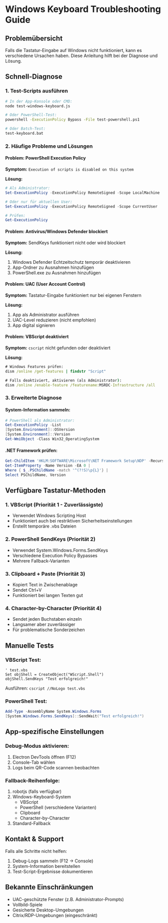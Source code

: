 # Windows Keyboard Troubleshooting Guide

## Problemübersicht
Falls die Tastatur-Eingabe auf Windows nicht funktioniert, kann es verschiedene Ursachen haben. Diese Anleitung hilft bei der Diagnose und Lösung.

## Schnell-Diagnose

### 1. Test-Scripts ausführen
```bash
# In der App-Konsole oder CMD:
node test-windows-keyboard.js

# Oder PowerShell-Test:
powershell -ExecutionPolicy Bypass -File test-powershell.ps1

# Oder Batch-Test:
test-keyboard.bat
```

### 2. Häufige Probleme und Lösungen

#### Problem: PowerShell Execution Policy
**Symptom:** `Execution of scripts is disabled on this system`

**Lösung:**
```powershell
# Als Administrator:
Set-ExecutionPolicy -ExecutionPolicy RemoteSigned -Scope LocalMachine

# Oder nur für aktuellen User:
Set-ExecutionPolicy -ExecutionPolicy RemoteSigned -Scope CurrentUser

# Prüfen:
Get-ExecutionPolicy
```

#### Problem: Antivirus/Windows Defender blockiert
**Symptom:** SendKeys funktioniert nicht oder wird blockiert

**Lösung:**
1. Windows Defender Echtzeitschutz temporär deaktivieren
2. App-Ordner zu Ausnahmen hinzufügen
3. PowerShell.exe zu Ausnahmen hinzufügen

#### Problem: UAC (User Account Control)
**Symptom:** Tastatur-Eingabe funktioniert nur bei eigenen Fenstern

**Lösung:**
1. App als Administrator ausführen
2. UAC-Level reduzieren (nicht empfohlen)
3. App digital signieren

#### Problem: VBScript deaktiviert
**Symptom:** `cscript` nicht gefunden oder deaktiviert

**Lösung:**
```cmd
# Windows Features prüfen:
dism /online /get-features | findstr "Script"

# Falls deaktiviert, aktivieren (als Administrator):
dism /online /enable-feature /featurename:MSRDC-Infrastructure /all
```

### 3. Erweiterte Diagnose

#### System-Information sammeln:
```powershell
# PowerShell als Administrator:
Get-ExecutionPolicy -List
[System.Environment]::OSVersion
[System.Environment]::Version
Get-WmiObject -Class Win32_OperatingSystem
```

#### .NET Framework prüfen:
```powershell
Get-ChildItem 'HKLM:SOFTWARE\Microsoft\NET Framework Setup\NDP' -Recurse |
Get-ItemProperty -Name Version -EA 0 |
Where { $_.PSChildName -match '^(?!S)\p{L}'} |
Select PSChildName, Version
```

## Verfügbare Tastatur-Methoden

### 1. VBScript (Priorität 1 - Zuverlässigste)
- Verwendet Windows Scripting Host
- Funktioniert auch bei restriktiven Sicherheitseinstellungen
- Erstellt temporäre .vbs Dateien

### 2. PowerShell SendKeys (Priorität 2)
- Verwendet System.Windows.Forms.SendKeys
- Verschiedene Execution Policy Bypasses
- Mehrere Fallback-Varianten

### 3. Clipboard + Paste (Priorität 3)
- Kopiert Text in Zwischenablage
- Sendet Ctrl+V
- Funktioniert bei langen Texten gut

### 4. Character-by-Character (Priorität 4)
- Sendet jeden Buchstaben einzeln
- Langsamer aber zuverlässiger
- Für problematische Sonderzeichen

## Manuelle Tests

### VBScript Test:
```vbscript
' test.vbs
Set objShell = CreateObject("WScript.Shell")
objShell.SendKeys "Test erfolgreich!"
```
Ausführen: `cscript //NoLogo test.vbs`

### PowerShell Test:
```powershell
Add-Type -AssemblyName System.Windows.Forms
[System.Windows.Forms.SendKeys]::SendWait("Test erfolgreich!")
```

## App-spezifische Einstellungen

### Debug-Modus aktivieren:
1. Electron DevTools öffnen (F12)
2. Console-Tab wählen
3. Logs beim QR-Code scannen beobachten

### Fallback-Reihenfolge:
1. robotjs (falls verfügbar)
2. Windows-Keyboard-System
   - VBScript
   - PowerShell (verschiedene Varianten)
   - Clipboard
   - Character-by-Character
3. Standard-Fallback

## Kontakt & Support

Falls alle Schritte nicht helfen:
1. Debug-Logs sammeln (F12 → Console)
2. System-Information bereitstellen
3. Test-Script-Ergebnisse dokumentieren

## Bekannte Einschränkungen

- UAC-geschützte Fenster (z.B. Administrator-Prompts)
- Vollbild-Spiele
- Gesicherte Desktop-Umgebungen
- Citrix/RDP-Umgebungen (eingeschränkt)
